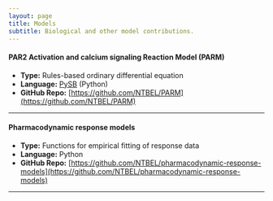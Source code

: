 ```yaml
---
layout: page
title: Models
subtitle: Biological and other model contributions.
---
```


#### PAR2 Activation and calcium signaling Reaction Model (PARM)

* **Type:** Rules-based ordinary differential equation
* **Language:** [PySB](http://pysbdev.lolab.xyz/) (Python)
* **GitHub Repo:** [https://github.com/NTBEL/PARM](https://github.com/NTBEL/PARM)

------

#### Pharmacodynamic response models

* **Type:** Functions for empirical fitting of response data
* **Language:** Python
* **GitHub Repo:** [https://github.com/NTBEL/pharmacodynamic-response-models](https://github.com/NTBEL/pharmacodynamic-response-models)

------
